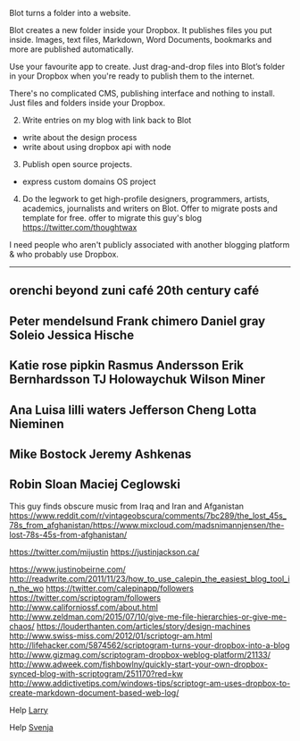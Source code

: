 Blot turns a folder into a website.

Blot creates a new folder inside your Dropbox. It publishes files you put inside. Images, text files, Markdown, Word Documents, bookmarks and more are published automatically.

Use your favourite app to create. Just drag-and-drop files into Blot’s folder in your Dropbox when you're ready to publish them to the internet.

There's no complicated CMS, publishing interface and nothing to install. Just files and folders inside your Dropbox.



2. Write entries on my blog with link back to Blot
  - write about the design process
  - write about using dropbox api with node
3. Publish open source projects.
  - express custom domains OS project
4. Do the legwork to get high-profile designers, programmers, artists, academics, journalists and writers on Blot. Offer to migrate posts and template for free.
  offer to migrate this guy's blog https://twitter.com/thoughtwax

I need people who aren't publicly associated with another
blogging platform & who probably use Dropbox.

-------------
orenchi beyond
zuni café
20th century café
-------------
Peter mendelsund
Frank chimero
Daniel gray
Soleio
Jessica Hische
-------------
Katie rose pipkin
Rasmus Andersson
Erik Bernhardsson
TJ Holowaychuk
Wilson Miner
-------------
Ana Luisa
lilli waters
Jefferson Cheng
Lotta Nieminen
-------------
Mike Bostock
Jeremy Ashkenas
-------------
Robin Sloan
Maciej Ceglowski
-------------

This guy finds obscure music from Iraq and Iran and Afganistan
https://www.reddit.com/r/vintageobscura/comments/7bc289/the_lost_45s_78s_from_afghanistan/https://www.mixcloud.com/madsnimannjensen/the-lost-78s-45s-from-afghanistan/

https://twitter.com/mijustin
https://justinjackson.ca/

https://www.justinobeirne.com/
http://readwrite.com/2011/11/23/how_to_use_calepin_the_easiest_blog_tool_in_the_wo
https://twitter.com/calepinapp/followers
https://twitter.com/scriptogram/followers
http://www.californiossf.com/about.html
http://www.zeldman.com/2015/07/10/give-me-file-hierarchies-or-give-me-chaos/
https://louderthanten.com/articles/story/design-machines
http://www.swiss-miss.com/2012/01/scriptogr-am.html
http://lifehacker.com/5874562/scriptogram-turns-your-dropbox-into-a-blog
http://www.gizmag.com/scriptogram-dropbox-weblog-platform/21133/
http://www.adweek.com/fishbowlny/quickly-start-your-own-dropbox-synced-blog-with-scriptogram/251170?red=kw
http://www.addictivetips.com/windows-tips/scriptogr-am-uses-dropbox-to-create-markdown-document-based-web-log/

Help [Larry](https://mail.google.com/mail/u/0/?zx=2vje3rd5i2o6#inbox/15b6e305d54927b4) 

Help [Svenja](https://mail.google.com/mail/u/1/#inbox/15f734998c533068) 
